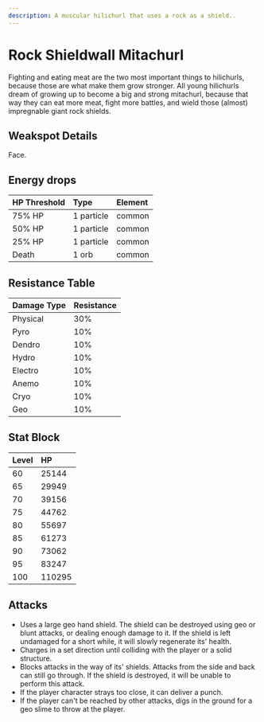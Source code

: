 ```yaml
---
description: A muscular hilichurl that uses a rock as a shield..
---
```


# Rock Shieldwall Mitachurl

Fighting and eating meat are the two most important things to hilichurls, because those are what make them grow stronger. All young hilichurls dream of growing up to become a big and strong mitachurl, because that way they can eat more meat, fight more battles, and wield those (almost) impregnable giant rock shields.

## Weakspot Details

Face.

## Energy drops

| HP Threshold | Type | Element |
| :--- | :--- | :--- |
| 75% HP | 1 particle | common   
| 50% HP | 1 particle | common   
| 25% HP | 1 particle | common  
| Death | 1 orb | common

## Resistance Table

| Damage Type | Resistance |
| :--- | :--- |
| Physical | 30% |
| Pyro | 10% |
| Dendro | 10% |
| Hydro | 10% |
| Electro | 10% |
| Anemo | 10% |
| Cryo | 10% |
| Geo | 10% |

## Stat Block

| Level | HP |
| :--- | :--- |
| 60 | 25144 |
| 65 | 29949 |
| 70 | 39156 |
| 75 | 44762 |
| 80 | 55697 |
| 85 | 61273 |
| 90 | 73062 |
| 95 | 83247 |
| 100 | 110295 |

## Attacks

* Uses a large geo hand shield. The shield can be destroyed using geo or blunt attacks, or dealing enough damage to it. If the shield is left undamaged for a short while, it will slowly regenerate its' health.
* Charges in a set direction until colliding with the player or a solid structure.
* Blocks attacks in the way of its' shields. Attacks from the side and back can still go through. If the shield is destroyed, it will be unable to perform this attack.
* If the player character strays too close, it can deliver a punch.
* If the player can't be reached by other attacks, digs in the ground for a geo slime to throw at the player.
